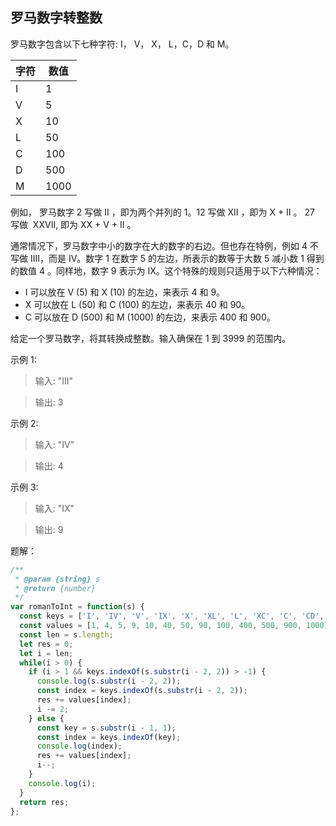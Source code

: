 ## 罗马数字转整数

罗马数字包含以下七种字符: I， V， X， L，C，D 和 M。

|字符|数值|
|---|---|
|I|1|
|V|5|
|X|10|
|L|50|
|C|100|
|D|500|
|M|1000|

例如， 罗马数字 2 写做 II ，即为两个并列的 1。12 写做 XII ，即为 X + II 。 27 写做  XXVII, 即为 XX + V + II 。

通常情况下，罗马数字中小的数字在大的数字的右边。但也存在特例，例如 4 不写做 IIII，而是 IV。数字 1 在数字 5 的左边，所表示的数等于大数 5 减小数 1 得到的数值 4 。同样地，数字 9 表示为 IX。这个特殊的规则只适用于以下六种情况：

+ I 可以放在 V (5) 和 X (10) 的左边，来表示 4 和 9。
+ X 可以放在 L (50) 和 C (100) 的左边，来表示 40 和 90。 
+ C 可以放在 D (500) 和 M (1000) 的左边，来表示 400 和 900。

给定一个罗马数字，将其转换成整数。输入确保在 1 到 3999 的范围内。

示例 1:

> 输入: "III"

> 输出: 3

示例 2:

> 输入: "IV"

> 输出: 4

示例 3:

> 输入: "IX"

> 输出: 9

题解：
```javascript
/**
 * @param {string} s
 * @return {number}
 */
var romanToInt = function(s) {
  const keys = ['I', 'IV', 'V', 'IX', 'X', 'XL', 'L', 'XC', 'C', 'CD', 'D', 'CM', 'M'];
  const values = [1, 4, 5, 9, 10, 40, 50, 90, 100, 400, 500, 900, 1000];
  const len = s.length;
  let res = 0;
  let i = len;
  while(i > 0) {
    if (i > 1 && keys.indexOf(s.substr(i - 2, 2)) > -1) {
      console.log(s.substr(i - 2, 2));
      const index = keys.indexOf(s.substr(i - 2, 2));
      res += values[index];
      i -= 2; 
    } else {
      const key = s.substr(i - 1, 1);
      const index = keys.indexOf(key);
      console.log(index);
      res += values[index];
      i--;
    }
    console.log(i);
  }
  return res;
};
```